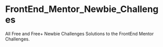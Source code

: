# FrontEnd_Mentor_Newbie_Challenges
All Free and Free+ Newbie Challenges Solutions to the FrontEnd Mentor Challenges.
